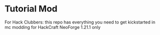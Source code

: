
Tutorial Mod
=======

For Hack Clubbers: this repo has everything you need to get kickstarted in mc modding for HackCraft
NeoForge 1.21.1 only
